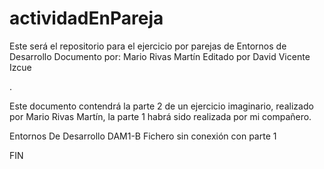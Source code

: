 # actividadEnPareja
Este será el repositorio para el ejercicio por parejas de Entornos de Desarrollo
Documento por: Mario Rivas Martín
Editado por David Vicente Izcue

.

Este documento contendrá la parte 2 de un ejercicio imaginario, realizado por Mario Rivas Martín, la parte 1 habrá sido realizada por mi compañero.

Entornos De Desarrollo
DAM1-B
Fichero sin conexión con parte 1

FIN
